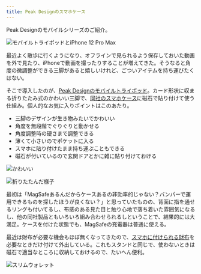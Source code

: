 ```yaml
---
title: Peak Designのスマホケース
---
```

Peak Designのモバイルシリーズのご紹介。

![](https://lh3.googleusercontent.com/docs/ADP-6oFbFfKTwiMO-_8xsXPg3oTXr1HSEQzGVKE5bHw72CRg_2OrCc1QUzGaOcX0YEoFD5fuZN9npFM8xrtfK2B87Zeh_KFqp1eYeHZ0jZoWcbNvHQrMOHuddhgvMiBQZBqZKP4nY7dqU3lXCGlHui22wsGoOw0pwGcrtFjPi4_8nxspKF7Vj5ajC1So89E2-wy_3rAu3ty0lPcPSxFK-QkaOa3H2vJ3p_I0L2S14u4T_cvztDrPvVxr5kWjI0RKeYcJ1FhaBSsx7KyRouu1ooZtqCSZE_baklZNRfCyLusoNgZkIMOdgknxuVmtnbDCH4JHX4ca_btgja_RMwxlFU66jQY_LNENZrQdpQ24iH_2Cx9lM5p14HGD-QQzOTSV-7ydGdXn_cUbneug6xkD30bLtICAzK3QM_ZFP2KKUCy1DIsWEVMlBCyrMkAuWrJqtmd3GI830805SzxOP763XR70qwsB-gRbo6HVw2efVLem-p7YzdgCy9OwoJ3XLrQPlnoP5Wr0TsQInAlLBMnpDKy9YTQBT-bzMs9lcWHqFJm-0aVecMg7bhYGqIOcMOU-qI0nr6Mq3Z2rO5kFrf2LD3h9vxipo3DSA2Lbi9_l6OQqNzHiy5iD3yLHoPVz-dRIBJitrNfIoVZ_d2yclOHd6tkzP2bzNyPHKwCTUTEzTfURt7JMvRn4tV7AFnWm0UDmAHozVi2Nv6SuWPvQZPrheshBy0Hcm3_9vaS80sI_bEWOYAfhcK_PPd5HGx7h17fLzGfa8tWG7k9E6vJmdvHZ_scSlLuCMYnbsHT-uFZJNGEA99TPsgFLXOnvgD1OlBlYDx365AxDesyHVLiFK3mjo3pa7ZVP_PxwSacyouacCN8cBclOZQYgUo8SqWWXrOW9uL0poI_WrM0JAw6kWKVRt6VHo7jQPdIBF60zTzBQQB7sgKDjUejjwygHeswQcAglhPWouCVn1Uak_M9q-aNQ9oCo-sPLC7uNDvWhjr-4KW_NSnTQiduiUXjkuenMObNnj5q1Ti5uJP3eFNQdFZXsBwkUG00NZN3KLyOHz__QteDvwBelQnVzdZQ83MTZev1ou5i3gPM2MvV5QR2vkZZyuBfwUHKO4CpX9Ojgg12maw1OXTdi2CZTWr58v1GjbrgfZBqoaMWaHH3UY-wapBUARUdG8kj6HS7ZV4bhCnoRPt31LLdjoswf2MFzweJKZ1RPNkDP8qmhFLjXAiWljzvgPYB6mGPUCOAnHvlBAF4tTVwDpzqO_X0z "モバイルトライポッドとiPhone 12 Pro Max")

最近よく散歩に行くようになり、オフラインで見られるよう保存しておいた動画を外で見たり、iPhoneで動画を撮ったりすることが増えてきた。そうなると角度の微調整ができる三脚があると嬉しいけれど、ごついアイテムを持ち運びたくはない。

そこで導入したのが、[Peak Designのモバイルトライポッド](https://www.amazon.co.jp/dp/B09FRZPLL3)。カード形状に収まる折りたたみ式のかわいい三脚で、[同社のスマホケース](https://www.amazon.co.jp/dp/B09FP3HP7Z?)に磁石で貼り付けて使う仕組み。個人的なお気に入りポイントはこのあたり。

*   三脚のデザインが生き物みたいでかわいい
*   角度を無段階でぐりぐりと動かせる
*   角度調整時の硬さまで調整できる
*   薄くて小さいのでポケットに入る
*   スマホに貼り付けたまま持ち運ぶこともできる
*   磁石が付いているので玄関ドアとかに雑に貼り付けておける

![](https://lh3.googleusercontent.com/docs/ADP-6oE_-AeVSc1baJaUNqRJtLLbNNR_HYRhXVWwslcMvdE3OisTDRGDKBPvLoLNe2E3g6RJyBj63QSG96xEsB9pz-8lQhT_FB--tWevgH3nzZXTRAlagEJq8rIgPD0Tn9sMbBMRbcEcj1smm9xNIkAZDBqys4b8K53akY5fiDiJcYwa9DhaQzG0d8nse-BZCxdHA_3sS6ZjqkWhKFvVh8cfzgwAjgCwaOs7AtvNBknUFofjGjFMPWxKoWqQKgVLHuYZhYSvvviR8vMp8qc-xNm06c-najVIUTD3x_h8zqo9FetC4woTJd6UfcXrio-RmkZt1SzP3obIgt-KqiZaivOJ_WZdpMhQRQ_TngoqRYNRwSilWp6nHuFH1zYXstly3al0TsMae91pAz-HkTmcuVdYj7Ty9ciNPxJUsqeGQJD5eJbF6uwLzSGpeF0YvnfiueLEOPlU5ZawYsivxpVhBwEUlyxcfYXSBlNeHqNrskhA3e85cc8ZxazdE5grvJY_kkIXnpa2N19pbNwLa5ZdIn6W-Foyd9bM6e2fOVowiSxzuGDRRGd6NbXCjIuFbKh5_YkzBimFmmOBcOxZpqO8_Z6Q2FPM-OVkP9TnkzrPHRBQI75RaUHlg_spwbs6WSvM13obnUO8iYzmfNlaJYgZNwcZmYlJOIiVxrwMHgf56jooWnOGid5Z6qSAk8hocHvoLOvQJvIIrGtxMPs1EgCFf_nOesLjO9dN6YePAg19mYe20m93pIkIENanmsoXiWjgK0NogmFZU3aasLe8fqTfg-V9OefDUWP-DuBktjQhuradUoTzBtzWfFnbNkdMYQMqxl5pmXM7hOEzp5jXXJ13uX0j9P-dCG8BQN3l2S2x6E1pIbkT2tK5mkZpFInKZuNS3vYIgMNMtlwYgs1caf7ktOy3--AFTkCZRoX06FwDDlfuaUprFpF8Ca3y9VPQV7fS0Y87quEMB5zC1b4mQgraJ7aaSAkKawNrOezZb9UjbS4aSraK55gIucDlYQSYGDB0iHv7jo7Wafgyv668zvXsBo2dX-JM2GMc1aJH1X8gCqxUU4wxE19bTcKCs_9ovSrXvijGyMqBByNeWWbKwabJSAcl_jocK8M_G1I7RLqQv2liimyGMFziCZNGON4YZspljMTEM_KqpAb3rH4qjWyIkAofODuFp-CPgPI5srqzD6E6G2x_VFzT52BCVrG2F_TAWtnDhJ_aKvPJwxxZDl7hCPkgJysXQPPVi4cpJj9vnNh9k91owyfh "かわいい")

![](https://lh3.googleusercontent.com/docs/ADP-6oHWKuVakvBLb3JU9H7OcggWa68JKH3qQIhpVDJYZV7PCdxye8JiF9I0P8_jV5O8VOQkQb6Mi1mVkA0wFBL0XDtLDnrh0znXThjXHb6vWIuBZPCRCukJ_9U08HjyyhwUJS20BI4sk4MjnqmWx1BEsu57HkkAHAGrZa0b0chwO7evJgYWt1u-Zx3KFWhEXbWYLjTZHiLjnk8zsAcIU28zQxmxf1gdF1CF6Cv0vkJ6pSuEKxB1YTVLy2vccmkrafw1msRNRySXZHIDq8vJGs2wXmesv9V3dtKVjaCdQbBzym2aACAaPKjDGzO6Hp7Lebv8SPd4wTtRch3qIkzfaPwoddJdt10gS5NoMC6qhvZlxKdjZaHMcQaVkzCVUpnLwsJDlaD4t8t6lSg8Og_Jgf9u3bV7fxx2nqs1fkkefpRC3TqXl9P1a6661m7-v0HHmqFk7tT2kcdo55zXkw0oshIZSQYK3Y3xuX9AgHiq-WE4zHQdNcJ1mlSVGlJ-q9tYPElsgjIWW72YEmvw4RfTcTmw4zRSmqCvgURV6Ha_farvwn-yiAC56gITWv_LpDIWBq1g417p-J-DDH93vsM8_LAhr9X-Gag_mVTYCydPuYutEv19ds-2LIvlVhEFVWiP692I5hYz-QJWnQuMXANxZJErcvSY1txaZMmAmSufujvvIW92MrV7OvA3Q9DDwp9j8HR7eJ76VcAAfuA7pjjw2nNB-8spTegjS6e0Yoqaam1wYErhLnljXuhBLZtn6NfykT6avhn6jFLaQlsqa0hS7ia38plsHWeTtmJtBuFSxK7s2Sshv-ZBLpWE_6uof6RApslSEQFPRNoLNJpBp24t-tI_LnelijkvhTxHritlPgeWXLJqVEciLYBAhS1l-Ko_0qEBjp4AK8uaGlKEVPlSUGD9CE14lgaK8509SGcWP6qEQIc5owoO0oL3ggHxzp_pwZJmoykAtGYkiLqYzfGqOnl9KnK28KevO5-1RlHfaUdo9FrkGaTfHskoi-t5r5YPjq9qNd-90VjnBpbPjziR9OyZTUcilQsIj8iCW_-5dCJL6TOeOGjfWeVHV8Iabwo-Rip0-rQ40GflAB1SD_aqJ-MLyYflVcM7txxG5ERCpS2gGvqOgOW-k-FEkdIDUBS5MVTnNvJwIhP8Dc-GEr8WucJzboV7ypXbWnwAl4vAL7QEjK-5WiSZZ1Ye6n9p8dpVpjpsjs8dLgz_0KYMPG4-Xuf_V72w02ww_HXXznPaCx0NesFdk0Ut "折りたたんだ様子")

最初は「MagSafeあるんだからケースあるの非効率的じゃない？バンパーで運用できるものを探したほうが良くない？」と思っていたものの、背面に指を通せるリングも付いてるし、布感のある見た目と触り心地で落ち着いた雰囲気になるし、他の同社製品ともいろいろ組み合わせられるしということで、結果的には大満足。ケースを付けた状態でも、MagSafeの充電器は普通に使える。

最近は財布が必要な機会もほぼ無くなってきたので、[スマホに付けられる財布](https://www.amazon.co.jp/dp/B09FSGW671)を必要なときだけ付けて外出している。これもスタンドと同じで、使わないときは磁石で適当なところに収納しておけるので、たいへん便利。

![](https://lh3.googleusercontent.com/docs/ADP-6oESRBRH9r6uCZW5qD6YL5F8mUxWQCyQ0zZ4ghW6WSGk3UpSBZTos42a4CTuqUDG2X7yJgqF1CtU-C9SHywWQp8Ad_VKFT6hK3Ow8z46oq38DxbeLywAhL_l_i91WimDN8nd8OkQ1guCXG6EOnY5of8oCV6qThxRDby5Kk5JfMwiOzmiLdvivHVjFD3uvpOEDZyHlF-b9uI0yr7oLjI3WUTgseiA_6wlDus0JkLKIEcma_dPPJW3bbKnrj0ZYUcmTlEKWL1adks6OrQkVNyBUZaAtDA11Zn8O9IA8_qko0JGvr3kZRo-gxHXa2cw9KOdOH1dihv0dZs5vf9UEiNW6FuSOxk8BBbE19dWeA5V0ug15tOrSLjYB2FzH-t8jjUpo-4HUxBGAGhGU_DUH9WCKbXJSQ39jMFJRE3cGcYkqFhOw9lvEi7fd6MDs4ArqNq9hTF3KwyGukcYpuh_bC79rPYzqc64SGQ-3yu84At8xWt-LRTT28TdsuUyEdZqKcUnsTzaNi4myujKFcFSw56VV--FQPdQLeR7lHq70YRt3wfg2Kviac3EF4p4aJOojMdLFHzlvh2NRJie0dZqr1b7ZkI3D041UP7DPu_F6emtjRKehhGJ2ZESxQ7xZ88kK7sSihkosgXFMfXbMsHFCO75v70eFh4q9eT9hqSz-VLO_onEVXCjaLsvNzI6TKwlecW00OX-5yL5LISnjnOUpdQ7GYNvd4-rNeAD4nPnfmrbF9s93_LqhffCv_5nk8YfKVGsyTMq0G0_Ozr48F6PTpTRTUu_luleeP2IED0NeNrVN5As0GqzE9ycQtuaYCuA9UYd7Ns8phL91pFULZJOt0AyicxC9QDrmIz3LPCyrCO2Lie4u477BBh9EvP9y5NoCx6Yt31Qq1q1Zk6w4qBoemNaYPoi0g1ILIteUrre4Jj2RBLLv0vXwbWyE0Ogy73B_fZBBtf-8W24dENC2NvUU9WrqHPV3h96brVFCLAarBgjorM3KX_rnqPE2j7emsPSOLlJ4YZ9HzZh-_VG3oUmhy620lM4CvwcsUcd2y90OxWCVzjgrCwayz7lFWfeU8uD7rzE_nDb-Gy_iJMIL9ZlHGdBvCSzk_P9mz3b-bWI-SSMZ5S3cWPy1qch8Vlvcd4YyRz_utTVVfSU6enaJ443ptUOWuvM7DbKJ6bJeTmflEW-Lf7UhnWL7fRISjhIMmrDQBJTW-LwdQ2I7vaNnFfy2g8086oPFR6ovV9PasyoukIoUqcGuykc "スリムウォレット")
